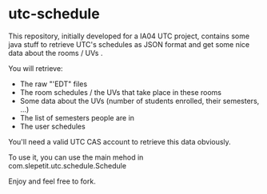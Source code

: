 utc-schedule
============

This repository, initially developed for a IA04 UTC project, contains some java stuff to retrieve UTC's schedules as JSON format and get some nice data about the rooms / UVs .

You will retrieve:

* The raw "'EDT" files
* The room schedules / the UVs that take place in these rooms
* Some data about the UVs (number of students enrolled, their semesters, ...)
* The list of semesters people are in 
* The user schedules

You'll need a valid UTC CAS account to retrieve this data obviously.

To use it, you can use the main mehod in com.slepetit.utc.schedule.Schedule

Enjoy and feel free to fork.